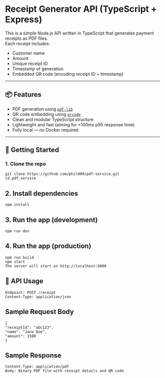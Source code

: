 # Receipt Generator API (TypeScript + Express)

This is a simple Node.js API written in TypeScript that generates payment receipts as PDF files.  
Each receipt includes:
- Customer name
- Amount
- Unique receipt ID
- Timestamp of generation
- Embedded QR code (encoding receipt ID + timestamp)

---

## 📦 Features

- PDF generation using [`pdf-lib`](https://www.npmjs.com/package/pdf-lib)
- QR code embedding using [`qrcode`](https://www.npmjs.com/package/qrcode)
- Clean and modular TypeScript structure
- Lightweight and fast (aiming for <100ms p95 response time)
- Fully local — no Docker required

---

## 🚀 Getting Started

### 1. Clone the repo

    git clone https://github.com/phil009/pdf-service.git
    cd pdf_service

##  2. Install dependencies
    npm install
##  3. Run the app (development)
    npm run dev
##  4. Run the app (production)
    npm run build
    npm start
    The server will start on http://localhost:5000



##  🔁 API Usage
    Endpoint: POST /receipt
    Content-Type: application/json

   ## Sample Request Body
    {
    "receiptId": "abc123",
    "name": "Jane Doe",
    "amount": 1500
    }
   ## Sample Response
    Content-Type: application/pdf
    Body: Binary PDF file with receipt details and QR code